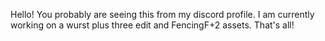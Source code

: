 Hello! You probably are seeing this from my discord profile.
I am currently working on a wurst plus three edit and FencingF+2 assets.
That's all!
